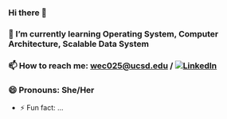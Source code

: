 ### Hi there 👋

### 🌱 I’m currently learning Operating System, Computer Architecture, Scalable Data System
### 📫 How to reach me: wec025@ucsd.edu / [![LinkedIn](https://img.shields.io/badge/LinkedIn-0077B5?style=for-the-badge&logo=linkedin&logoColor=white)](https://www.linkedin.com/in/weiyi-chen-ucsd/)

### 😄 Pronouns: She/Her
- ⚡ Fun fact: ...

<!--
**vivianchen04/vivianchen04** is a ✨ _special_ ✨ repository because its `README.md` (this file) appears on your GitHub profile.

Here are some ideas to get you started:

- 🔭 I’m currently working on ...
- 🌱 I’m currently learning Web Mining & Recommender System, Computer Architecture 
- 👯 I’m looking to collaborate on ...
- 🤔 I’m looking for help with ...
- 💬 Ask me about ...
- 📫 How to reach me: ...
- 😄 Pronouns: She/Her
- ⚡ Fun fact: ...
-->
